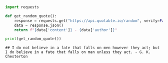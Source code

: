 ``` python
import requests

def get_random_quote():
    response = requests.get("https://api.quotable.io/random", verify=False)
    data = response.json()
    return f"{data['content']} - {data['author']}"

print(get_random_quote())
```

    ## I do not believe in a fate that falls on men however they act; but I do believe in a fate that falls on man unless they act. - G. K. Chesterton
